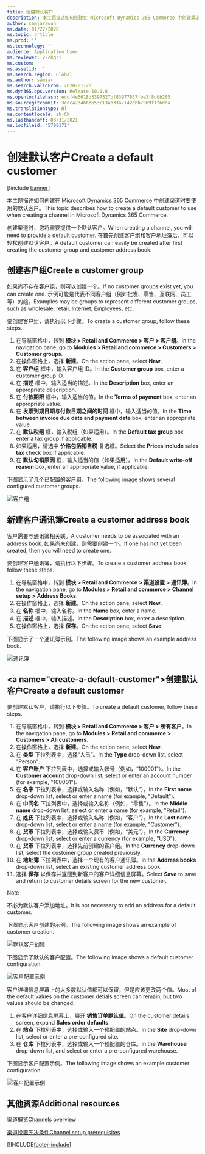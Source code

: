 ```yaml
---
title: 创建默认客户
description: 本主题描述如何创建在 Microsoft Dynamics 365 Commerce 中创建渠道时要使用的默认客户。
author: samjarawan
ms.date: 01/27/2020
ms.topic: article
ms.prod: ''
ms.technology: ''
audience: Application User
ms.reviewer: v-chgri
ms.custom: ''
ms.assetid: ''
ms.search.region: Global
ms.author: samjar
ms.search.validFrom: 2020-01-20
ms.dyn365.ops.version: Release 10.0.8
ms.openlocfilehash: ecdf4e5618d3397527bf83977857fbe3f8dbb265
ms.sourcegitcommit: 3cdc42346bb653c13ab33a7142dbb7969f1f6dda
ms.translationtype: HT
ms.contentlocale: zh-CN
ms.lasthandoff: 03/31/2021
ms.locfileid: "5799171"
---
```

# <a name="create-a-default-customer"></a><span data-ttu-id="6b046-103">创建默认客户</span><span class="sxs-lookup"><span data-stu-id="6b046-103">Create a default customer</span></span>

[!include [banner](includes/banner.md)]

<span data-ttu-id="6b046-104">本主题描述如何创建在 Microsoft Dynamics 365 Commerce 中创建渠道时要使用的默认客户。</span><span class="sxs-lookup"><span data-stu-id="6b046-104">This topic describes how to create a default customer to use when creating a channel in Microsoft Dynamics 365 Commerce.</span></span>

<span data-ttu-id="6b046-105">创建渠道时，您将需要提供一个默认客户。</span><span class="sxs-lookup"><span data-stu-id="6b046-105">When creating a channel, you will need to provide a default customer.</span></span> <span data-ttu-id="6b046-106">在首先创建客户组和客户地址簿后，可以轻松创建默认客户。</span><span class="sxs-lookup"><span data-stu-id="6b046-106">A default customer can easily be created after first creating the customer group and customer address book.</span></span>

## <a name="create-a-customer-group"></a><span data-ttu-id="6b046-107">创建客户组</span><span class="sxs-lookup"><span data-stu-id="6b046-107">Create a customer group</span></span>

<span data-ttu-id="6b046-108">如果尚不存在客户组，则可以创建一个。</span><span class="sxs-lookup"><span data-stu-id="6b046-108">If no customer groups exist yet, you can create one.</span></span> <span data-ttu-id="6b046-109">示例可能是代表不同客户组（例如批发、零售、互联网、员工等）的组。</span><span class="sxs-lookup"><span data-stu-id="6b046-109">Examples may be groups to represent different customer groups, such as wholesale, retail, Internet, Employees, etc.</span></span>

<span data-ttu-id="6b046-110">要创建客户组，请执行以下步骤。</span><span class="sxs-lookup"><span data-stu-id="6b046-110">To create a customer group, follow these steps.</span></span>

1. <span data-ttu-id="6b046-111">在导航窗格中，转到 **模块 \> Retail and Commerce \> 客户 \> 客户组**。</span><span class="sxs-lookup"><span data-stu-id="6b046-111">In the navigation pane, go to **Modules \> Retail and commerce \> Customers \> Customer groups**.</span></span>
1. <span data-ttu-id="6b046-112">在操作窗格上，选择 **新建**。</span><span class="sxs-lookup"><span data-stu-id="6b046-112">On the action pane, select **New**.</span></span>
1. <span data-ttu-id="6b046-113">在 **客户组** 框中，输入客户组 ID。</span><span class="sxs-lookup"><span data-stu-id="6b046-113">In the **Customer group** box, enter a customer group ID.</span></span>
1. <span data-ttu-id="6b046-114">在 **描述** 框中，输入适当的描述。</span><span class="sxs-lookup"><span data-stu-id="6b046-114">In the **Description** box, enter an appropriate description.</span></span>
1. <span data-ttu-id="6b046-115">在 **付款期限** 框中，输入适当的值。</span><span class="sxs-lookup"><span data-stu-id="6b046-115">In the **Terms of payment** box, enter an appropriate value.</span></span>
1. <span data-ttu-id="6b046-116">在 **发票到期日期与付款日期之间的时间** 框中，输入适当的值。</span><span class="sxs-lookup"><span data-stu-id="6b046-116">In the **Time between invoice due date and payment date** box, enter an appropriate value.</span></span>
1. <span data-ttu-id="6b046-117">在 **默认税组** 框，输入税组（如果适用）。</span><span class="sxs-lookup"><span data-stu-id="6b046-117">In the **Default tax group** box, enter a tax group if applicable.</span></span>
1. <span data-ttu-id="6b046-118">如果适用，请选中 **价格包括销售税** 复选框。</span><span class="sxs-lookup"><span data-stu-id="6b046-118">Select the **Prices include sales tax** check box if applicable.</span></span>
1. <span data-ttu-id="6b046-119">在 **默认勾销原因** 框，输入适当的值（如果适用）。</span><span class="sxs-lookup"><span data-stu-id="6b046-119">In the **Default write-off reason** box, enter an appropriate value, if applicable.</span></span>

<span data-ttu-id="6b046-120">下图显示了几个已配置的客户组。</span><span class="sxs-lookup"><span data-stu-id="6b046-120">The following image shows several configured customer groups.</span></span>

![客户组](media/customer-groups.png)

## <a name="create-a-customer-address-book"></a><span data-ttu-id="6b046-122">新建客户通讯簿</span><span class="sxs-lookup"><span data-stu-id="6b046-122">Create a customer address book</span></span>

<span data-ttu-id="6b046-123">客户需要与通讯簿相关联。</span><span class="sxs-lookup"><span data-stu-id="6b046-123">A customer needs to be associated with an address book.</span></span> <span data-ttu-id="6b046-124">如果尚未创建，则需要创建一个。</span><span class="sxs-lookup"><span data-stu-id="6b046-124">If one has not yet been created, then you will need to create one.</span></span>

<span data-ttu-id="6b046-125">要创建客户通讯簿，请执行以下步骤。</span><span class="sxs-lookup"><span data-stu-id="6b046-125">To create a customer address book, follow these steps.</span></span>

1. <span data-ttu-id="6b046-126">在导航窗格中，转到 **模块 \> Retail and Commerce \> 渠道设置 \> 通讯簿**。</span><span class="sxs-lookup"><span data-stu-id="6b046-126">In the navigation pane, go to **Modules \> Retail and commerce \> Channel setup \> Address Books**.</span></span>
1. <span data-ttu-id="6b046-127">在操作窗格上，选择 **新建**。</span><span class="sxs-lookup"><span data-stu-id="6b046-127">On the action pane, select **New**.</span></span>
1. <span data-ttu-id="6b046-128">在 **名称** 框中，输入名称。</span><span class="sxs-lookup"><span data-stu-id="6b046-128">In the **Name** box, enter a name.</span></span>
1. <span data-ttu-id="6b046-129">在 **描述** 框中，输入描述。</span><span class="sxs-lookup"><span data-stu-id="6b046-129">In the **Description** box, enter a description.</span></span>
1. <span data-ttu-id="6b046-130">在操作窗格上，选择 **保存**。</span><span class="sxs-lookup"><span data-stu-id="6b046-130">On the action pane, select **Save**.</span></span>

<span data-ttu-id="6b046-131">下图显示了一个通讯簿示例。</span><span class="sxs-lookup"><span data-stu-id="6b046-131">The following image shows an example address book.</span></span>

![通讯簿](media/address-book.png)

## <a name="create-a-default-customer&quot;></a><span data-ttu-id=&quot;6b046-133&quot;>创建默认客户</span><span class=&quot;sxs-lookup&quot;><span data-stu-id=&quot;6b046-133&quot;>Create a default customer</span></span>

<span data-ttu-id=&quot;6b046-134&quot;>要创建默认客户，请执行以下步骤。</span><span class=&quot;sxs-lookup&quot;><span data-stu-id=&quot;6b046-134&quot;>To create a default customer, follow these steps.</span></span>

1. <span data-ttu-id=&quot;6b046-135&quot;>在导航窗格中，转到 **模块 \> Retail and Commerce \> 客户 \> 所有客户**。</span><span class=&quot;sxs-lookup&quot;><span data-stu-id=&quot;6b046-135&quot;>In the navigation pane, go to **Modules \> Retail and commerce \> Customers \> All customers**.</span></span>
1. <span data-ttu-id=&quot;6b046-136&quot;>在操作窗格上，选择 **新建**。</span><span class=&quot;sxs-lookup&quot;><span data-stu-id=&quot;6b046-136&quot;>On the action pane, select **New**.</span></span>
1. <span data-ttu-id=&quot;6b046-137&quot;>在 **类型** 下拉列表中，选择“人员”。</span><span class=&quot;sxs-lookup&quot;><span data-stu-id=&quot;6b046-137&quot;>In the **Type** drop-down list, select &quot;Person&quot;.</span></span>
1. <span data-ttu-id=&quot;6b046-138&quot;>在 **客户账户** 下拉列表中，选择或输入帐号（例如，“100001”）。</span><span class=&quot;sxs-lookup&quot;><span data-stu-id=&quot;6b046-138&quot;>In the **Customer account** drop-down list, select or enter an account number (for example, &quot;100001").</span></span>
1. <span data-ttu-id="6b046-139">在 **名字** 下拉列表中，选择或输入名称（例如，“默认”）。</span><span class="sxs-lookup"><span data-stu-id="6b046-139">In the **First name** drop-down list, select or enter a name (for example, "Default").</span></span>
1. <span data-ttu-id="6b046-140">在 **中间名** 下拉列表中，选择或输入名称（例如，“零售”）。</span><span class="sxs-lookup"><span data-stu-id="6b046-140">In the **Middle name** drop-down list, select or enter a name (for example, "Retail").</span></span>
1. <span data-ttu-id="6b046-141">在 **姓氏** 下拉列表中，选择或输入名称（例如，“客户”）。</span><span class="sxs-lookup"><span data-stu-id="6b046-141">In the **Last name** drop-down list, select or enter a name (for example, "Customer").</span></span>
1. <span data-ttu-id="6b046-142">在 **货币** 下拉列表中，选择或输入货币（例如，“美元”）。</span><span class="sxs-lookup"><span data-stu-id="6b046-142">In the **Currency** drop-down list, select or enter a currency (for example, "USD").</span></span>
1. <span data-ttu-id="6b046-143">在 **货币** 下拉列表中，选择先前创建的客户组。</span><span class="sxs-lookup"><span data-stu-id="6b046-143">In the **Currency** drop-down list, select the customer group created previously.</span></span>
1. <span data-ttu-id="6b046-144">在 **地址簿** 下拉列表中，选择一个现有的客户通讯簿。</span><span class="sxs-lookup"><span data-stu-id="6b046-144">In the **Address books**  drop-down list, select an existing customer address book.</span></span>
1. <span data-ttu-id="6b046-145">选择 **保存** 以保存并返回到新客户的客户详细信息屏幕。</span><span class="sxs-lookup"><span data-stu-id="6b046-145">Select **Save** to save and return to customer details screen for the new customer.</span></span>

> [!NOTE]
> <span data-ttu-id="6b046-146">不必为默认客户添加地址。</span><span class="sxs-lookup"><span data-stu-id="6b046-146">It is not necessary to add an address for a default customer.</span></span>

<span data-ttu-id="6b046-147">下图显示客户创建的示例。</span><span class="sxs-lookup"><span data-stu-id="6b046-147">The following image shows an example of customer creation.</span></span>

![默认客户创建](media/default-customer-creation.png)

<span data-ttu-id="6b046-149">下图显示了默认的客户配置。</span><span class="sxs-lookup"><span data-stu-id="6b046-149">The following image shows a default customer configuration.</span></span>

![客户配置示例](media/default-customer-configuration1.png)

<span data-ttu-id="6b046-151">客户详细信息屏幕上的大多数默认值都可以保留，但是应该更改两个值。</span><span class="sxs-lookup"><span data-stu-id="6b046-151">Most of the default values on the customer detials screen can remain, but two values should be changed.</span></span>

1. <span data-ttu-id="6b046-152">在客户详细信息屏幕上，展开 **销售订单默认值**。</span><span class="sxs-lookup"><span data-stu-id="6b046-152">On the customer details screen, expand **Sales order defaults**.</span></span>
1. <span data-ttu-id="6b046-153">在 **站点** 下拉列表中，选择或输入一个预配置的站点。</span><span class="sxs-lookup"><span data-stu-id="6b046-153">In the **Site** drop-down list, select or enter a pre-configured site.</span></span>
1. <span data-ttu-id="6b046-154">在 **仓库** 下拉列表中，选择或输入一个预配置的仓库。</span><span class="sxs-lookup"><span data-stu-id="6b046-154">In the **Warehouse** drop-down list, and select or enter a pre-configured warehouse.</span></span>

<span data-ttu-id="6b046-155">下图显示客户配置示例。</span><span class="sxs-lookup"><span data-stu-id="6b046-155">The following image shows an example customer configuration.</span></span>

![客户配置示例](media/default-customer-configuration2.png)

## <a name="additional-resources"></a><span data-ttu-id="6b046-157">其他资源</span><span class="sxs-lookup"><span data-stu-id="6b046-157">Additional resources</span></span>

[<span data-ttu-id="6b046-158">渠道概览</span><span class="sxs-lookup"><span data-stu-id="6b046-158">Channels overview</span></span>](channels-overview.md)

[<span data-ttu-id="6b046-159">渠道设置先决条件</span><span class="sxs-lookup"><span data-stu-id="6b046-159">Channel setup prerequisites</span></span>](channels-prerequisites.md)


[!INCLUDE[footer-include](../includes/footer-banner.md)]

